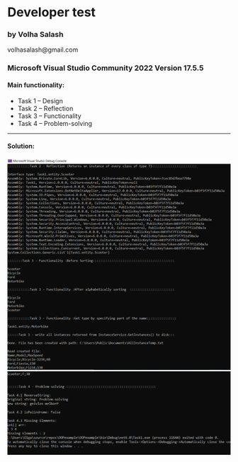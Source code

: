 <h1> Developer test </h1>
<h3> by Volha Salash </h3> volhasalash@gmail.com

<h3> Microsoft Visual Studio Community 2022 Version 17.5.5 </h3>

<h4> Main functionality:</h4>

* Task 1 – Design
* Task 2 – Reflection
* Task 3 – Functionality
* Task 4 – Problem-solving
***
<h4> Solution:</h4>

![Console!](./assets/images/Untitled1.png)
![Console!](./assets/images/Untitled11.png)
